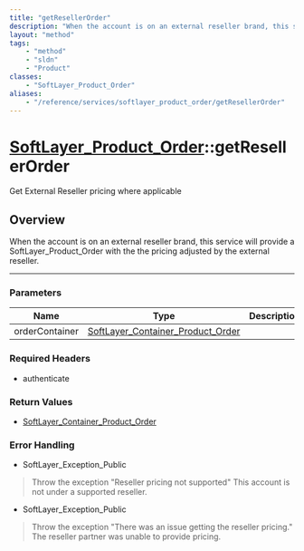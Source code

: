 ```yaml
---
title: "getResellerOrder"
description: "When the account is on an external reseller brand, this service will provide a SoftLayer_Product_Order with the the pric... "
layout: "method"
tags:
    - "method"
    - "sldn"
    - "Product"
classes:
    - "SoftLayer_Product_Order"
aliases:
    - "/reference/services/softlayer_product_order/getResellerOrder"
---
```

# [SoftLayer_Product_Order](/reference/services/SoftLayer_Product_Order)::getResellerOrder


Get External Reseller pricing where applicable


## Overview 
When the account is on an external reseller brand, this service will provide a SoftLayer_Product_Order with the the pricing adjusted by the external reseller. 

-----

### Parameters 
|Name | Type | Description |
| --- | --- | --- |
|orderContainer| <a href='/reference/datatypes/SoftLayer_Container_Product_Order'>SoftLayer_Container_Product_Order </a>| |


### Required Headers
* authenticate


### Return Values
* <a href='/reference/datatypes/SoftLayer_Container_Product_Order'>SoftLayer_Container_Product_Order </a>



### Error Handling

* SoftLayer_Exception_Public 

> Throw the exception "Reseller pricing not supported" This account is not under a supported reseller. 

* SoftLayer_Exception_Public 

> Throw the exception "There was an issue getting the reseller pricing." The reseller partner was unable to provide pricing. 



